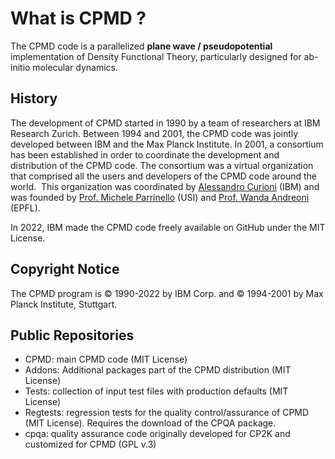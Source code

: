 What is CPMD ?
==============

The CPMD code is a parallelized **plane wave / pseudopotential** implementation of Density Functional Theory, particularly designed for ab-initio molecular dynamics.

## History

The development of CPMD started in 1990 by a team of researchers at IBM Research Zurich. Between 1994 and 2001, the CPMD code was jointly developed between IBM and the Max Planck Institute. In 2001, a consortium has been established in order to coordinate the development and distribution of the CPMD code. The consortium was a virtual organization that comprised all the users and developers of the CPMD code around the world.  This organization was coordinated by [Alessandro Curioni](http://researcher.watson.ibm.com/researcher/view.php?person=zurich-cur) (IBM) and  was founded by [Prof. Michele Parrinello](http://www.rgp.ethz.ch) (USI) and [Prof. Wanda Andreoni](http://c3pn.epfl.ch/page-77528-en.html) (EPFL). 

In 2022, IBM made the CPMD code freely available on GitHub under the MIT License.



## Copyright Notice

The CPMD program is © 1990-2022 by IBM Corp. and © 1994-2001 by Max Planck Institute, Stuttgart. 



## Public Repositories

- CPMD: main CPMD code (MIT License)
- Addons: Additional packages part of the CPMD distribution (MIT License)
- Tests: collection of input test files with production defaults (MIT License)
- Regtests: regression tests for the quality control/assurance of CPMD (MIT License). Requires the download of the CPQA package.
- cpqa: quality assurance code originally developed for CP2K and customized for CPMD (GPL v.3)

